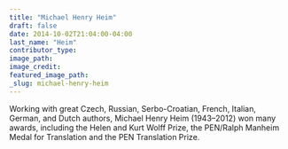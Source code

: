 ```yaml
---
title: "Michael Henry Heim"
draft: false
date: 2014-10-02T21:04:00-04:00
last_name: "Heim"
contributor_type:
image_path:
image_credit:
featured_image_path:
_slug: michael-henry-heim
---
```


Working with great Czech, Russian, Serbo-Croatian, French, Italian, German, and Dutch authors, Michael Henry Heim (1943–2012) won many awards, including the Helen and Kurt Wolff Prize, the PEN/Ralph Manheim Medal for Translation and the PEN Translation Prize.

